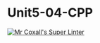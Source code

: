 # Unit5-04-CPP
[![Mr Coxall's Super Linter](https://github.com/ICS3U-Programming-TamerZ/Unit5-04-CPP/workflows/Mr%20Coxall's%20Super%20Linter/badge.svg)](https://github.com/ICS3U-Programming-TamerZ/Unit5-04-CPP/actions/)

